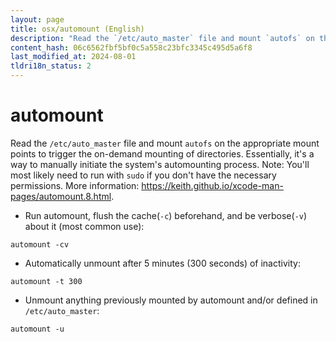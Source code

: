 ```yaml
---
layout: page
title: osx/automount (English)
description: "Read the `/etc/auto_master` file and mount `autofs` on the appropriate mount points to trigger the on-demand mounting of directories. Essentially, it's a way to manually initiate the system's automounting process."
content_hash: 06c6562fbf5bf0c5a558c23bfc3345c495d5a6f8
last_modified_at: 2024-08-01
tldri18n_status: 2
---
```

# automount

Read the `/etc/auto_master` file and mount `autofs` on the appropriate mount points to trigger the on-demand mounting of directories. Essentially, it's a way to manually initiate the system's automounting process.
Note: You'll most likely need to run with `sudo` if you don't have the necessary permissions.
More information: <https://keith.github.io/xcode-man-pages/automount.8.html>.

- Run automount, flush the cache(`-c`) beforehand, and be verbose(`-v`) about it (most common use):

`automount -cv`

- Automatically unmount after 5 minutes (300 seconds) of inactivity:

`automount -t 300`

- Unmount anything previously mounted by automount and/or defined in `/etc/auto_master`:

`automount -u`

